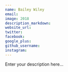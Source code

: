 ```yaml
---
name: Bailey Wiley
email:
image: 2018
description_markdown:
website_url:
twitter:
facebook:
google_plus:
github_username:
instagram:
---
```


Enter your description here...
